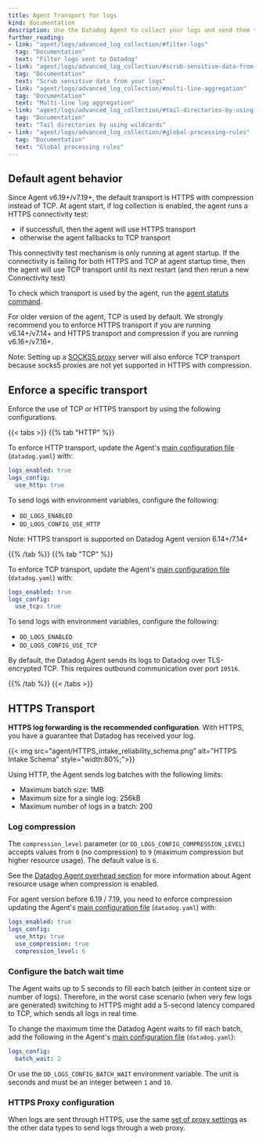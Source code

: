```yaml
---
title: Agent Transport for logs
kind: documentation
description: Use the Datadog Agent to collect your logs and send them to Datadog
further_reading:
- link: "agent/logs/advanced_log_collection/#filter-logs"
  tag: "Documentation"
  text: "Filter logs sent to Datadog"
- link: "agent/logs/advanced_log_collection/#scrub-sensitive-data-from-your-logs"
  tag: "Documentation"
  text: "Scrub sensitive data from your logs"
- link: "agent/logs/advanced_log_collection/#multi-line-aggregation"
  tag: "Documentation"
  text: "Multi-line log aggregation"
- link: "agent/logs/advanced_log_collection/#tail-directories-by-using-wildcards"
  tag: "Documentation"
  text: "Tail directories by using wildcards"
- link: "agent/logs/advanced_log_collection/#global-processing-rules"
  tag: "Documentation"
  text: "Global processing rules"
---
```



## Default agent behavior

Since Agent v6.19+/v7.19+, the default transport is HTTPS with compression instead of TCP.
At agent start, if log collection is enabled, the agent runs a HTTPS connectivity test:

* if successfull, then the agent will use HTTPS transport
* otherwise the agent fallbacks to TCP transport

This connectivity test mechanism is only running at agent startup. If the connectivity is failing for both HTTPS and TCP at agent startup time, then the agent will use TCP transport until its next restart (and then rerun a new Connectivity test)

To check which transport is used by the agent, run the [agent statuts command][1].

For older version of the agent, TCP is used by default. We strongly recommend you to enforce HTTPS transport if you are running v6.14+/v7.14+ and HTTPS transport and compression if you are running v6.16+/v7.16+. 

Note: Setting up a [SOCKS5 proxy][4] server will also enforce TCP transport because socks5 proxies are not yet supported in HTTPS with compression.

## Enforce a specific transport

Enforce the use of TCP or HTTPS transport by using the following configurations.

{{< tabs >}}
{{% tab "HTTP" %}}

To enforce HTTP transport, update the Agent's [main configuration file][1] (`datadog.yaml`) with:

```yaml
logs_enabled: true
logs_config:
  use_http: true
```

To send logs with environment variables, configure the following:

* `DD_LOGS_ENABLED`
* `DD_LOGS_CONFIG_USE_HTTP`

Note: HTTPS transport is supported on Datadog Agent version 6.14+/7.14+

[1]: /agent/guide/agent-configuration-files
{{% /tab %}}
{{% tab "TCP" %}}

To enforce TCP transport, update the Agent's [main configuration file][1] (`datadog.yaml`) with:

```yaml
logs_enabled: true
logs_config:
  use_tcp: true
```
To send logs with environment variables, configure the following:

* `DD_LOGS_ENABLED`
* `DD_LOGS_CONFIG_USE_TCP`

By default, the Datadog Agent sends its logs to Datadog over TLS-encrypted TCP. This requires outbound communication over port `10516`.

[1]: /agent/guide/agent-configuration-files


{{% /tab %}}
{{< /tabs >}}

## HTTPS Transport

**HTTPS log forwarding is the recommended configuration**. With HTTPS, you have a guarantee that Datadog has received your log.

{{< img src="agent/HTTPS_intake_reliability_schema.png" alt="HTTPS Intake Schema"  style="width:80%;">}}

Using HTTP, the Agent sends log batches with the following limits:

* Maximum batch size: 1MB
* Maximum size for a single log: 256kB
* Maximum number of logs in a batch: 200

### Log compression

The `compression_level` parameter (or `DD_LOGS_CONFIG_COMPRESSION_LEVEL`) accepts values from `0` (no compression) to `9` (maximum compression but higher resource usage). The default value is `6`.

See the [Datadog Agent overhead section][2] for more information about Agent resource usage when compression is enabled.

For agent version before 6.19 / 7.19, you need to enforce compression updating the Agent's [main configuration file][1] (`datadog.yaml`) with:

```yaml
logs_enabled: true
logs_config:
  use_http: true
  use_compression: true
  compression_level: 6
```

### Configure the batch wait time

The Agent waits up to 5 seconds to fill each batch (either in content size or number of logs). Therefore, in the worst case scenario (when very few logs are generated) switching to HTTPS might add a 5-second latency compared to TCP, which sends all logs in real time.

To change the maximum time the Datadog Agent waits to fill each batch, add the following in the Agent's [main configuration file][1] (`datadog.yaml`):

```yaml
logs_config:
  batch_wait: 2
```

Or use the `DD_LOGS_CONFIG_BATCH_WAIT` environment variable.
The unit is seconds and must be an integer between `1` and `10`.

### HTTPS Proxy configuration

When logs are sent through HTTPS, use the same [set of proxy settings][3] as the other data types to send logs through a web proxy.


[1]: /agent/guide/agent-configuration-files
[2]: /agent/basic_agent_usage/#agent-overhead
[3]: /agent/proxy
[4]: /agent/logs/proxy/?tab=socks5
